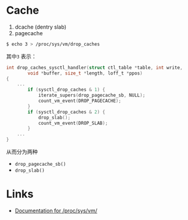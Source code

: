 Cache
=========

1. dcache (dentry slab)
2. pagecache


```bash
$ echo 3 > /proc/sys/vm/drop_caches
```

其中`3` 表示：

```c
int drop_caches_sysctl_handler(struct ctl_table *table, int write,
		void *buffer, size_t *length, loff_t *ppos)
{
	...
		if (sysctl_drop_caches & 1) {
			iterate_supers(drop_pagecache_sb, NULL);
			count_vm_event(DROP_PAGECACHE);
		}
		if (sysctl_drop_caches & 2) {
			drop_slab();
			count_vm_event(DROP_SLAB);
		}
	...
}
```

从而分为两种

* `drop_pagecache_sb()`
* `drop_slab()`

# Links

* [Documentation for /proc/sys/vm/](https://www.kernel.org/doc/html/latest/admin-guide/sysctl/vm.html)
